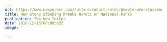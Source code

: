 ```yaml
---
url: https://www.newyorker.com/culture/rabbit-holes/people-are-stacking-too-many-stones
title: How Stone Stacking Wreaks Havocs on National Parks
publication: The New Yorker
date: 2018-12-16T00:00:00Z
image: ''

---
```

